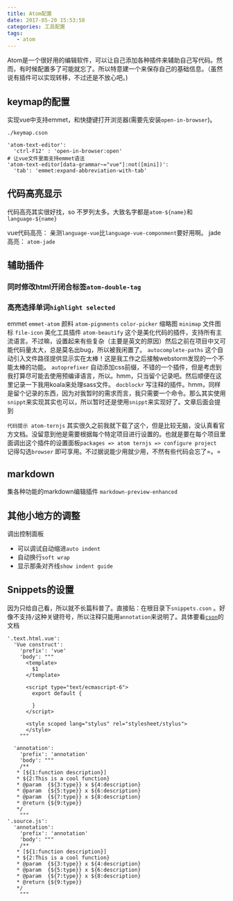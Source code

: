 ```yaml
---
title: Atom配置
date: 2017-05-20 15:53:58
categories: 工具配置
tags:
   - atom
---
```

Atom是一个很好用的编辑软件，可以让自己添加各种插件来辅助自己写代码。然而，有时候配置多了可能就忘了。所以特意建一个来保存自己的基础信息。（虽然说有插件可以实现转移，不过还是不放心吧。)
<!-- more -->
## keymap的配置
实现vue中支持emmet，和快捷键打开浏览器(需要先安装`open-in-browser`)。
```
./keymap.cson

'atom-text-editor':
  'ctrl-F12' : 'open-in-browser:open'
# 让vue文件里面支持emmet语法
'atom-text-editor[data-grammar~="vue"]:not([mini])':
  'tab': 'emmet:expand-abbreviation-with-tab'
```
## 代码高亮显示
代码高亮其实很好找，so 不罗列太多。大致名字都是`atom-${name}`和`language-${name}`

vue代码高亮：
亲测`language-vue`比`language-vue-componment`要好用啊。
jade高亮：
`atom-jade`

## 辅助插件
### 同时修改html开闭合标签`atom-double-tag`
### 高亮选择单词`highlight selected`
emmet
`emmet-atom`
颜料
`atom-pignments`
`color-picker`
缩略图
`minimap`
文件图标
`file-icon`
美化工具插件
`atom-beautify`
这个是美化代码的插件，支持所有主流语言。不过嘛，设置起来有些复杂（主要是英文的原因）然后之前在项目中又可能代码量太大，总是莫名出bug，所以被我闲置了。
`autocomplete-paths`
这个自动引入文件路径提供显示实在太棒！这是我工作之后接触webstorm发现的一个不能太棒的功能。
`autoprefixer`
自动添加css前缀，不错的一个插件，但是考虑到我打算尽可能去使用预编译语言，所以。hmm，只当留个记录吧。然后顺便在这里记录一下我用koala来处理sass文件。
`docblockr`
写注释的插件。hmm，同样是留个记录的东西，因为对我暂时的需求而言，我只需要一个命令。那么其实使用`snippt`来实现其实也可以，所以暂时还是使用`snippt`来实现好了。文章后面会提到

`代码提示 atom-ternjs`
其实很久之前我就下载了这个，但是比较无脑，没认真看官方文档。没留意到他是需要根据每个特定项目进行设置的。也就是要在每个项目里面调出这个插件的设置面板`packages => atom ternjs => configure project ` 记得勾选`browser` 即可享用。不过据说能少用就少用，不然有些代码会忘了=。=

## markdown
集各种功能的markdown编辑插件
`markdown-preview-enhanced`

## 其他小地方的调整
调出控制面板
  - 可以调试自动缩进`auto indent`
  - 自动换行`soft wrap`
  - 显示那条对齐线`show indent guide`

## Snippets的设置
因为只给自己看，所以就不长篇科普了。直接贴：在根目录下`snippets.cson` 。好像不支持`/`这种关键符号，所以注释只能用`annotation`来说明了。具体要看[`cson`](http://flight-manual.atom.io/using-atom/sections/snippets/)的文档
```
'.text.html.vue':
  'Vue construct':
    'prefix': 'vue'
    'body': """
      <template>
        $1
      </template>

      <script type="text/ecmascript-6">
        export default {

        }
      </script>

      <style scoped lang="stylus" rel="stylesheet/stylus">
      </style>
    """

  'annotation':
    'prefix': 'annotation'
    'body': """
    /**
   * [${1:function description}]
   * ${2:This is a cool function}
   * @param  {${3:type}} x ${4:description}
   * @param  {${5:type}} x ${6:description}
   * @param  {${7:type}} x ${8:description}
   * @return {${9:type}}
   */
    """
'.source.js':
  'annotation':
    'prefix': 'annotation'
    'body': """
    /**
   * [${1:function description}]
   * ${2:This is a cool function}
   * @param  {${3:type}} x ${4:description}
   * @param  {${5:type}} x ${6:description}
   * @param  {${7:type}} x ${8:description}
   * @return {${9:type}}
   */
    """
```
